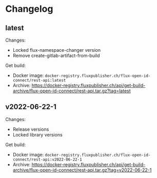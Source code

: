 # Changelog

## latest

Changes:

- Locked flux-namespace-changer version
- Remove create-gitlab-artifact-from-build

Get build:

- Docker image: `docker-registry.fluxpublisher.ch/flux-open-id-connect/rest-api:latest`
- Archive: https://docker-registry.fluxpublisher.ch/api/get-build-archive/flux-open-id-connect/rest-api.tar.gz?tag=latest

## v2022-06-22-1

Changes:

- Release versions
- Locked library versions

Get build:

- Docker image: `docker-registry.fluxpublisher.ch/flux-open-id-connect/rest-api:v2022-06-22-1`
- Archive: https://docker-registry.fluxpublisher.ch/api/get-build-archive/flux-open-id-connect/rest-api.tar.gz?tag=v2022-06-22-1
